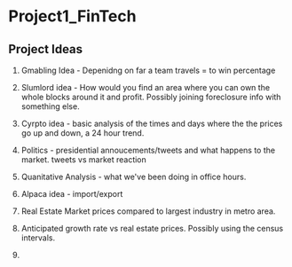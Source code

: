 # Project1_FinTech


## Project Ideas

1. Gmabling Idea - Depenidng on far a team travels = to win percentage

2. Slumlord idea - How would you find an area where you can own the whole blocks around it and profit. Possibly joining foreclosure info with something else.

3. Cyrpto idea - basic analysis of the times and days where the the prices go up and down, a 24 hour trend.

4. Politics - presidential annoucements/tweets and what happens to the market. tweets vs market reaction

5. Quanitative Analysis - what we've been doing in office hours.

6. Alpaca idea - import/export

7. Real Estate Market prices compared to largest industry in metro area. 

8. Anticipated growth rate vs real estate prices. Possibly using the census intervals. 

9. 